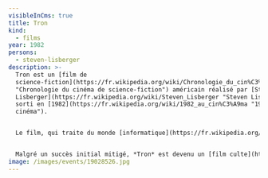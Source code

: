 ```yaml
---
visibleInCms: true
title: Tron
kind:
  - films
year: 1982
persons:
  - steven-lisberger
description: >-
  Tron est un [film de
  science-fiction](https://fr.wikipedia.org/wiki/Chronologie_du_cin%C3%A9ma_de_science-fiction
  "Chronologie du cinéma de science-fiction") américain réalisé par [Steven
  Lisberger](https://fr.wikipedia.org/wiki/Steven_Lisberger "Steven Lisberger"),
  sorti en [1982](https://fr.wikipedia.org/wiki/1982_au_cin%C3%A9ma "1982 au
  cinéma").


  Le film, qui traite du monde [informatique](https://fr.wikipedia.org/wiki/Informatique "Informatique") et présente à la fois une plongée dans le [monde virtuel](https://fr.wikipedia.org/wiki/Monde_virtuel "Monde virtuel") et l'existence d'une [intelligence artificielle](https://fr.wikipedia.org/wiki/Intelligence_artificielle "Intelligence artificielle"), est célèbre pour traiter du monde informatique alors qu'à l'époque, la [souris](https://fr.wikipedia.org/wiki/Souris_(informatique) "Souris (informatique)") à boule faisait à peine ses débuts. Le film présente également la particularité d'avoir été le premier long métrage dont la [conception a été assistée par ordinateur](https://fr.wikipedia.org/wiki/Conception_assist%C3%A9e_par_ordinateur "Conception assistée par ordinateur") pour la plus grande partie de ses scènes.


  Malgré un succès initial mitigé, *Tron* est devenu un [film culte](https://fr.wikipedia.org/wiki/Film_culte "Film culte") pour les amateurs de science-fiction et a fait l'objet d'une [suite](https://fr.wikipedia.org/wiki/Suite_d%27une_%C5%93uvre "Suite d'une œuvre"), *[Tron : L'Héritage](https://fr.wikipedia.org/wiki/Tron_:_L%27H%C3%A9ritage "Tron : L'Héritage")*, réalisée en [2010](https://fr.wikipedia.org/wiki/2010_au_cin%C3%A9ma "2010 au cinéma") par les [studios Disney](https://fr.wikipedia.org/wiki/Walt_Disney_Pictures "Walt Disney Pictures").
image: /images/events/19028526.jpg
---
```

